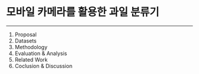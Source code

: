 # 모바일 카메라를 활용한 과일 분류기
---
1. Proposal
2. Datasets
3. Methodology
4. Evaluation & Analysis
5. Related Work
6. Coclusion & Discussion

